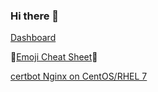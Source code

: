 ### Hi there 👋

[Dashboard](https://github.com/users/cuichaoyang/projects/1?fullscreen=true)

:imp:[Emoji Cheat Sheet](https://www.webfx.com/tools/emoji-cheat-sheet/):imp:

[certbot Nginx on CentOS/RHEL 7](https://certbot.eff.org/lets-encrypt/centosrhel7-nginx)

<!--
**cuichaoyang/cuichaoyang** is a ✨ _special_ ✨ repository because its `README.md` (this file) appears on your GitHub profile.

Here are some ideas to get you started:

- 🔭 I’m currently working on ...
- 🌱 I’m currently learning ...
- 👯 I’m looking to collaborate on ...
- 🤔 I’m looking for help with ...
- 💬 Ask me about ...
- 📫 How to reach me: ...
- 😄 Pronouns: ...
- ⚡ Fun fact: ...
-->
